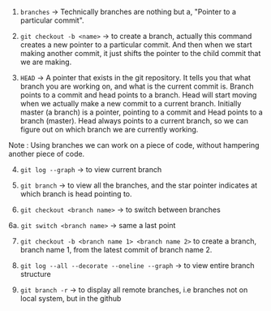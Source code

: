 1. `branches` -> Technically branches are nothing but a, "Pointer to a particular commit".

2. `git checkout -b <name>` -> to create a branch, actually this command creates a new pointer to a particular commit. And then when we start making another commit, it just shifts the pointer to the child commit that we are making.

3. `HEAD` -> A pointer that exists in the git repository. It tells you that what branch you are working on, and what is the current commit is. Branch points to a commit and head points to a branch. Head will start moving when we actually make a new commit to a current branch. Initially master (a branch) is a pointer, pointing to a commit and Head points to a branch (master). Head always points to a current branch, so we can figure out on which branch we are currently working.

Note : Using branches we can work on a piece of code, without hampering another piece of code.

4. `git log --graph` -> to view current branch

5. `git branch` -> to view all the branches, and the star pointer indicates at which branch is head pointing to.

6. `git checkout <branch name>` -> to switch between branches

6a. `git switch <branch name>` -> same a last point

7. `git checkout -b <branch name 1> <branch name 2>` to create a branch, branch name 1, from the latest commit of branch name 2.

8. `git log --all --decorate --oneline --graph` -> to view entire branch structure

9. `git branch -r` -> to display all remote branches, i.e branches not on local system, but in the github
